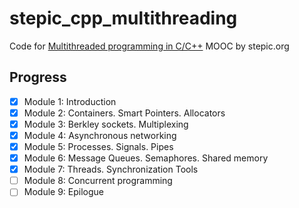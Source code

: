 # stepic_cpp_multithreading

Code for [Multithreaded programming in C/C++](https://stepic.org/course/149)
MOOC by stepic.org

## Progress

- [x] Module 1: Introduction
- [x] Module 2: Containers. Smart Pointers. Allocators 
- [x] Module 3: Berkley sockets. Multiplexing
- [x] Module 4: Asynchronous networking
- [x] Module 5: Processes. Signals. Pipes
- [x] Module 6: Message Queues. Semaphores. Shared memory
- [x] Module 7: Threads. Synchronization Tools
- [ ] Module 8: Concurrent programming
- [ ] Module 9: Epilogue
